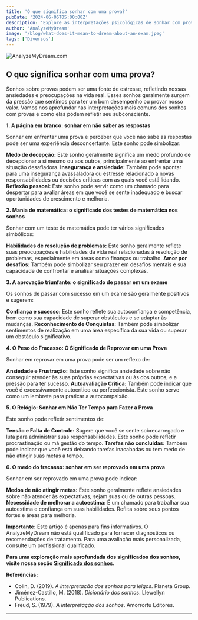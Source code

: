 ```yaml
---
title: 'O que significa sonhar com uma prova?'
pubDate: '2024-06-06T05:00:00Z'
description: 'Explore as interpretações psicológicas de sonhar com provas, da ansiedade à autoavaliação, e como esses sonhos refletem seus medos e expectativas.'
author: 'AnalyzeMyDream'
image: '/blog/what-does-it-mean-to-dream-about-an-exam.jpeg'
tags: ['Diversos']
---
```


![AnalyzeMyDream.com](/blog/what-does-it-mean-to-dream-about-an-exam.jpeg)

## O que significa sonhar com uma prova?

Sonhos sobre provas podem ser uma fonte de estresse, refletindo nossas ansiedades e preocupações na vida real. Esses sonhos geralmente surgem da pressão que sentimos para ter um bom desempenho ou provar nosso valor. Vamos nos aprofundar nas interpretações mais comuns dos sonhos com provas e como elas podem refletir seu subconsciente. 

**1. A página em branco: sonhar em não saber as respostas**

Sonhar em enfrentar uma prova e perceber que você não sabe as respostas pode ser uma experiência desconcertante. Este sonho pode simbolizar:

**Medo de decepção:** Este sonho geralmente significa um medo profundo de decepcionar a si mesmo ou aos outros, principalmente ao enfrentar uma situação desafiadora.
**Insegurança e ansiedade:** Também pode apontar para uma insegurança avassaladora ou estresse relacionado a novas responsabilidades ou decisões críticas com as quais você está lidando.
**Reflexão pessoal:** Este sonho pode servir como um chamado para despertar para avaliar áreas em que você se sente inadequado e buscar oportunidades de crescimento e melhoria.

**2. Mania de matemática: o significado dos testes de matemática nos sonhos**

Sonhar com um teste de matemática pode ter vários significados simbólicos:

**Habilidades de resolução de problemas:** Este sonho geralmente reflete suas preocupações e habilidades da vida real relacionadas à resolução de problemas, especialmente em áreas como finanças ou trabalho.
**Amor por desafios:** Também pode simbolizar seu prazer em desafios mentais e sua capacidade de confrontar e analisar situações complexas.

**3. A aprovação triunfante: o significado de passar em um exame**

Os sonhos de passar com sucesso em um exame são geralmente positivos e sugerem:

**Confiança e sucesso:** Este sonho reflete sua autoconfiança e competência, bem como sua capacidade de superar obstáculos e se adaptar às mudanças.
**Reconhecimento de Conquistas:** Também pode simbolizar sentimentos de realização em uma área específica da sua vida ou superar um obstáculo significativo.

**4. O Peso do Fracasso: O Significado de Reprovar em uma Prova**

Sonhar em reprovar em uma prova pode ser um reflexo de:

**Ansiedade e Frustração:** Este sonho significa ansiedade sobre não conseguir atender às suas próprias expectativas ou às dos outros, e a pressão para ter sucesso.
**Autoavaliação Crítica:** Também pode indicar que você é excessivamente autocrítico ou perfeccionista. Este sonho serve como um lembrete para praticar a autocompaixão.

**5. O Relógio: Sonhar em Não Ter Tempo para Fazer a Prova**

Este sonho pode refletir sentimentos de:

**Tensão e Falta de Controle:** Sugere que você se sente sobrecarregado e luta para administrar suas responsabilidades. Este sonho pode refletir procrastinação ou má gestão do tempo.
**Tarefas não concluídas:** Também pode indicar que você está deixando tarefas inacabadas ou tem medo de não atingir suas metas a tempo.

**6. O medo do fracasso: sonhar em ser reprovado em uma prova**

Sonhar em ser reprovado em uma prova pode indicar:

**Medos de não atingir metas:** Este sonho geralmente reflete ansiedades sobre não atender às expectativas, sejam suas ou de outras pessoas.
**Necessidade de melhorar a autoestima:** É um chamado para trabalhar sua autoestima e confiança em suas habilidades. Reflita sobre seus pontos fortes e áreas para melhoria.

**Importante:** Este artigo é apenas para fins informativos. O AnalyzeMyDream não está qualificado para fornecer diagnósticos ou recomendações de tratamento. Para uma avaliação mais personalizada, consulte um profissional qualificado.

**Para uma exploração mais aprofundada dos significados dos sonhos, visite nossa seção [Significado dos sonhos](#).**

**Referências:**

* Colin, D. (2019). *A interpretação dos sonhos para leigos*. Planeta Group.
* Jiménez-Castillo, M. (2018). *Dicionário dos sonhos*. Llewellyn Publications.
* Freud, S. (1979). *A interpretação dos sonhos*. Amorrortu Editores.

---